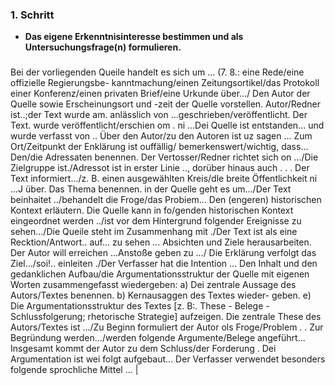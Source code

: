 ### 1. Schritt
- **Das eigene Erkenntnisinteresse bestimmen und als Untersuchungsfrage(n) formulieren.**
### 
Bei der vorliegenden Queile handelt es sich um ... (7. 8.: eine Rede/eine offizielle Regierungsbe- kanntmachung/einen Zeitungsortikel/das Protokoll einer Konferenz/einen privaten Brief/eine Urkunde über.../
Den Autor der Quelle sowie Erscheinungsort und -zeit der Quelle vorstellen.
Autor/Redner ist..;der Text wurde am. anlässlich von ...geschrieben/veröffentlicht. Der Text. wurde veröffentlicht/erschien om . ni ...Dei Quelle ist entstanden... und wurde verfasst von .. Über den Autor/zu den Autoren ist uz sagen ... Zum Ort/Zeitpunkt der Enklärung ist ouffällig/ bemerkenswert/wichtig, dass...
Den/die Adressaten benennen.
Der Vertosser/Redner richtet sich on .../Die Zielgruppe ist./Adressot ist in erster Linie .., dorüber hinaus auch . . .
Der Text informiert.../z. B. einen ausgewählten Kreis/dle breite Öffentlichkeit ni ...J über. Das Thema benennen.
in der Quelle geht es um.../Der Text beinhaitet ../behandelt die Froge/das Probiem...
Den (engeren) historischen Kontext erläutern.
Die Quelle kann in fo/genden historischen Kontext eingeordnet werden ../ist vor dem Hintergrund folgender Ereignisse zu sehen.../Die Queile steht im Zusammenhang mit ./Der Text ist als eine Recktion/Antwort.. auf... zu sehen ...
Absichten und Ziele herausarbeiten.
Der Autor will erreichen ...Anstoße geben zu .../ Die Erklärung verfolgt das Ziel.../soi!..
einleiten ./Der Verfasser hat die Intention ...
Den Inhalt und den gedanklichen Aufbau/die Argumentationsstruktur der Quelle mit eigenen Worten zusammengefasst wiedergeben:
a) Dei zentrale Aussage des Autors/Textes benennen. b) Kernausaggen des Textes wieder- geben. e) Die Argumentationsstruktur des Textes [z. B:. These - Belege - Schlussfolgerung; rhetorische Strategie] aufzeigen.
Die zentrale These des Autors/Textes ist .../Zu Beginn formuliert der Autor ols Froge/Problem . . Zur Begründung werden.../werden folgende Argumente/Belege angeführt...
Insgesamt kommt der Autor zu dem Schluss/der Forderung .
Dei Argumentation ist wei folgt aufgebaut...
Der Verfasser verwendet besonders folgende sprochliche Mittel ... |

